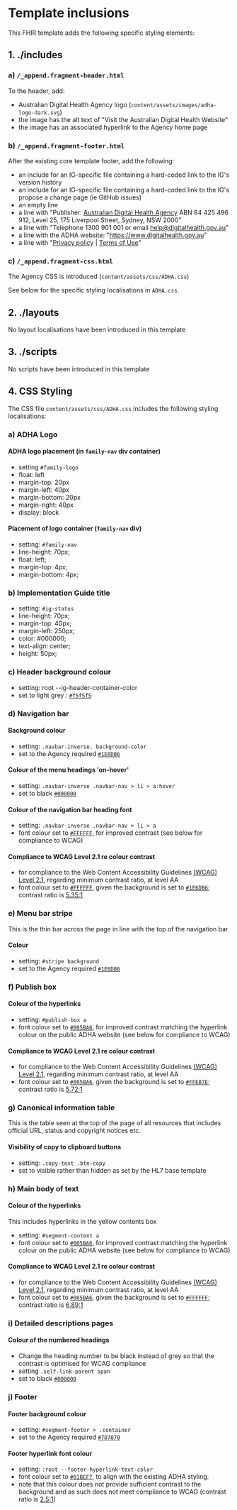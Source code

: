 # Template inclusions
This FHIR template adds the following specific styling elements:

## 1. ./includes
### a) `/_append.fragment-header.html`
To the header, add:
* Australian Digital Health Agency logo (`content/assets/images/adha-logo-dark.svg`)
* the image has the alt text of "Visit the Australian Digital Health Website"
* the image has an associated hyperlink to the Agency home page

### b) `/_append.fragment-footer.html`
After the existing core template footer, add the following:
* an include for an IG-specific file containing a hard-coded link to the IG's version history
* an include for an IG-specific file containing a hard-coded link to the IG's propose a change page (ie GitHub issues)
* an empty line
* a line with "Publisher: [Australian Digital Health Agency](https://www.digitalhealth.gov.au) ABN 84 425 496 912, Level 25, 175 Liverpool Street, Sydney, NSW 2000"
* a line with "Telephone 1300 901 001 or email [help@digitalhealth.gov.au](mailto:help@digitalhealth.gov.au)"
* a line with the ADHA website: "https://www.digitalhealth.gov.au"
* a line with "[Privacy policy](https://www.digitalhealth.gov.au/about-us/policies-privacy-and-reporting/privacy-policy) | [Terms of Use](https://www.digitalhealth.gov.au/about-us/policies-privacy-and-reporting/terms-of-use)"

### c) `/_append.fragment-css.html`
The Agency CSS is introduced (`content/assets/css/ADHA.css`)

See below for the specific styling localisations in `ADHA.css`.

## 2. ./layouts
No layout localisations have been introduced in this template

## 3. ./scripts
No scripts have been introduced in this template

## 4. CSS Styling
The CSS file `content/assets/css/ADHA.css` includes the following styling localisations:

### a) ADHA Logo

#### ADHA logo placement (in `family-nav` div container)
* setting `#family-logo`
* float: left
* margin-top: 20px
* margin-left: 40px
* margin-bottom: 20px
* margin-right: 40px
* display: block

#### Placement of logo container (`family-nav` div)
* setting: `#family-nav`
* line-height: 70px;
* float: left;
* margin-top: 4px;
* margin-bottom: 4px;

### b) Implementation Guide title
* setting: `#ig-status`
* line-height: 70px;
* margin-top: 40px;
* margin-left: 250px;
* color: #000000;
* text-align: center;
* height: 50px;

### c) Header background colour
* setting: root --ig-header-container-color
* set to light grey : [`#f5f5f5`](https://www.color-hex.com/color/f5f5f5)

### d) Navigation bar

#### Background colour
* setting: `.navbar-inverse. background-color`
* set to the Agency required [`#1E6DB6`](https://www.color-hex.com/color/1e6db6)

#### Colour of the menu headings 'on-hover' 
* setting: `.navbar-inverse .navbar-nav > li > a:hover`
* set to black [`#000000`](https://www.color-hex.com/color/000000)

#### Colour of the navigation bar heading font
* setting: `.navbar-inverse .navbar-nav > li > a`
* font colour set to [`#FFFFFF`](https://www.color-hex.com/color/FFFFFF), for improved contrast (see below for compliance to WCAG)

#### Compliance to WCAG Level 2.1 re colour contrast
* for compliance to the Web Content Accessibility Guidelines [(WCAG) Level 2.1](https://www.w3.org/WAI/standards-guidelines/wcag/), regarding minimum contrast ratio, at level AA
* font colour set to [`#FFFFFF`](https://www.color-hex.com/color/FFFFFF), given the background is set to [`#1E6DB6`](https://www.color-hex.com/color/1E6DB6); contrast ratio is [5.35:1](https://webaim.org/resources/contrastchecker/?fcolor=FFFFFF&bcolor=1E6DB6)

### e) Menu bar stripe
This is the thin bar across the page in line with the top of the navigation bar

#### Colour
* setting: `#stripe background`
* set to the Agency required [`#1E6DB6`](https://www.color-hex.com/color/1e6db6)

### f) Publish box

#### Colour of the hyperlinks
* setting: `#publish-box a`
* font colour set to [`#005BA6`](https://www.color-hex.com/color/005BA6), for improved contrast matching the hyperlink colour on the public ADHA website (see below for compliance to WCAG)

#### Compliance to WCAG Level 2.1 re colour contrast
* for compliance to the Web Content Accessibility Guidelines [(WCAG) Level 2.1](https://www.w3.org/WAI/standards-guidelines/wcag/), regarding minimum contrast ratio, at level AA
* font colour set to [`#005BA6`](https://www.color-hex.com/color/005BA6), given the background is set to [`#FFEB7E`](https://www.color-hex.com/color/FFEB7E); contrast ratio is [5.72:1](https://webaim.org/resources/contrastchecker/?fcolor=005BA6&bcolor=FFEB7E)

### g) Canonical information table
This is the table seen at the top of the page of all resources that includes official URL, status and copyright notices etc.

#### Visibility of copy to clipboard buttons
* setting: `.copy-text .btn-copy`
* set to visible rather than hidden as set by the HL7 base template

### h) Main body of text

#### Colour of the hyperlinks
This includes hyperlinks in the yellow contents box
* setting: `#segment-content a`
* font colour set to [`#005BA6`](https://www.color-hex.com/color/005BA6), for improved contrast matching the hyperlink colour on the public ADHA website (see below for compliance to WCAG)

#### Compliance to WCAG Level 2.1 re colour contrast
* for compliance to the Web Content Accessibility Guidelines [(WCAG) Level 2.1](https://www.w3.org/WAI/standards-guidelines/wcag/), regarding minimum contrast ratio, at level AA
* font colour set to [`#005BA6`](https://www.color-hex.com/color/005BA6), given the background is set to [`#FFFFFF`](https://www.color-hex.com/color/FFFFFF); contrast ratio is [6.89:1](https://webaim.org/resources/contrastchecker/?fcolor=005BA6&bcolor=FFFFFF)

### i) Detailed descriptions pages

#### Colour of the numbered headings 
* Change the heading number to be black instead of grey so that the contrast is optimised for WCAG compliance
* setting `.self-link-parent span`
* set to black [`#000000`](https://www.color-hex.com/color/000000)

### j) Footer

#### Footer background colour
* setting: `#segment-footer > .container`
* set to the Agency required [`#707070`](https://www.color-hex.com/color/707070)

#### Footer hyperlink font colour
* setting: `:root --footer-hyperlink-text-color`
* font colour set to [`#81BEF7`](https://www.color-hex.com/color/81BEF7), to align with the existing ADHA styling.
* note that this colour does not provide sufficient contrast to the background and as such does not meet compliance to WCAG (contrast ratio is [2.5:1](https://webaim.org/resources/contrastchecker/?fcolor=81BEF7&bcolor=707070))

